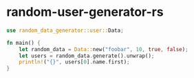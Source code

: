# random-user-generator-rs

```rust
use random_data_generator::user::Data;

fn main() {
    let random_data = Data::new("foobar", 10, true, false);
    let users = random_data.generate().unwrap();
    println!("{}", users[0].name.first);
}

```